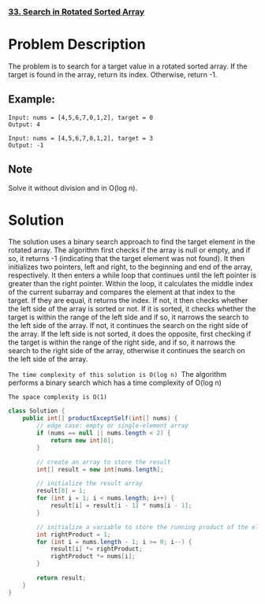 ### [33. Search in Rotated Sorted Array](https://leetcode.com/problems/search-in-rotated-sorted-array/)

# Problem Description
The problem is to search for a target value in a rotated sorted array. If the target is found in the array, return its index. Otherwise, return -1.


## Example:

```agsl
Input: nums = [4,5,6,7,0,1,2], target = 0
Output: 4
```
```agsl
Input: nums = [4,5,6,7,0,1,2], target = 3
Output: -1
```
## Note
Solve it without division and in O(log n).


# Solution
The solution uses a binary search approach to find the target element in the rotated array. The algorithm first checks if the array is null or empty, and if so, it returns -1 (indicating that the target element was not found). It then initializes two pointers, left and right, to the beginning and end of the array, respectively. It then enters a while loop that continues until the left pointer is greater than the right pointer. Within the loop, it calculates the middle index of the current subarray and compares the element at that index to the target. If they are equal, it returns the index. If not, it then checks whether the left side of the array is sorted or not. If it is sorted, it checks whether the target is within the range of the left side and if so, it narrows the search to the left side of the array. If not, it continues the search on the right side of the array. If the left side is not sorted, it does the opposite, first checking if the target is within the range of the right side, and if so, it narrows the search to the right side of the array, otherwise it continues the search on the left side of the array.

`The time complexity of this solution is O(log n) `The algorithm performs a binary search which has a time complexity of O(log n)


`The space complexity is O(1)`


```java
class Solution {
    public int[] productExceptSelf(int[] nums) {
        // edge case: empty or single-element array
        if (nums == null || nums.length < 2) {
            return new int[0];
        }

        // create an array to store the result
        int[] result = new int[nums.length];

        // initialize the result array
        result[0] = 1;
        for (int i = 1; i < nums.length; i++) {
            result[i] = result[i - 1] * nums[i - 1];
        }

        // initialize a variable to store the running product of the elements to the right of the current element
        int rightProduct = 1;
        for (int i = nums.length - 1; i >= 0; i--) {
            result[i] *= rightProduct;
            rightProduct *= nums[i];
        }

        return result;
    }
}
```